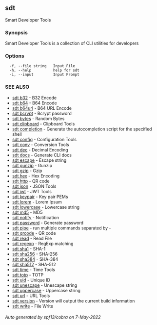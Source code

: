 ## sdt

Smart Developer Tools

### Synopsis

Smart Developer Tools is a collection of CLI utilities for developers

### Options

```
  -f, --file string   Input File
  -h, --help          help for sdt
  -i, --input         Input Prompt
```

### SEE ALSO

* [sdt b32](sdt_b32.md)	 - B32 Encode
* [sdt b64](sdt_b64.md)	 - B64 Encode
* [sdt b64url](sdt_b64url.md)	 - B64 URL Encode
* [sdt bcrypt](sdt_bcrypt.md)	 - Bcrypt password
* [sdt bytes](sdt_bytes.md)	 - Random Bytes
* [sdt clipboard](sdt_clipboard.md)	 - Clipboard Tools
* [sdt completion](sdt_completion.md)	 - Generate the autocompletion script for the specified shell
* [sdt config](sdt_config.md)	 - Configuration Tools
* [sdt conv](sdt_conv.md)	 - Conversion Tools
* [sdt dec](sdt_dec.md)	 - Decimal Encoding
* [sdt docs](sdt_docs.md)	 - Generate CLI docs
* [sdt escape](sdt_escape.md)	 - Escape string
* [sdt gunzip](sdt_gunzip.md)	 - Gunzip
* [sdt gzip](sdt_gzip.md)	 - Gzip
* [sdt hex](sdt_hex.md)	 - Hex Encoding
* [sdt http](sdt_http.md)	 - QR code
* [sdt json](sdt_json.md)	 - JSON Tools
* [sdt jwt](sdt_jwt.md)	 - JWT Tools
* [sdt keypair](sdt_keypair.md)	 - Key pair PEMs
* [sdt lorem](sdt_lorem.md)	 - Lorem Ipsum
* [sdt lowercase](sdt_lowercase.md)	 - Lowercase string
* [sdt md5](sdt_md5.md)	 - MD5
* [sdt notify](sdt_notify.md)	 - Notification
* [sdt password](sdt_password.md)	 - Generate password
* [sdt pipe](sdt_pipe.md)	 - run multiple <sdt> commands separated by -
* [sdt qrcode](sdt_qrcode.md)	 - QR code
* [sdt read](sdt_read.md)	 - Read File
* [sdt regexp](sdt_regexp.md)	 - RegExp matching
* [sdt sha1](sdt_sha1.md)	 - SHA-1
* [sdt sha256](sdt_sha256.md)	 - SHA-256
* [sdt sha384](sdt_sha384.md)	 - SHA-384
* [sdt sha512](sdt_sha512.md)	 - SHA-512
* [sdt time](sdt_time.md)	 - Time Tools
* [sdt totp](sdt_totp.md)	 - TOTP
* [sdt uid](sdt_uid.md)	 - Unique ID
* [sdt unescape](sdt_unescape.md)	 - Unescape string
* [sdt uppercase](sdt_uppercase.md)	 - Uppercase string
* [sdt url](sdt_url.md)	 - URL Tools
* [sdt version](sdt_version.md)	 - Version will output the current build information
* [sdt write](sdt_write.md)	 - File Write

###### Auto generated by spf13/cobra on 7-May-2022
